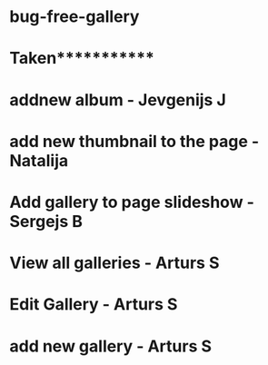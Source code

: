 # bug-free-gallery

# Taken***********
# addnew album - Jevgenijs J
# add new thumbnail to the page - Natalija
# Add gallery to page slideshow - Sergejs B
# View all galleries - Arturs S
# Edit Gallery - Arturs S
# add new gallery - Arturs S

